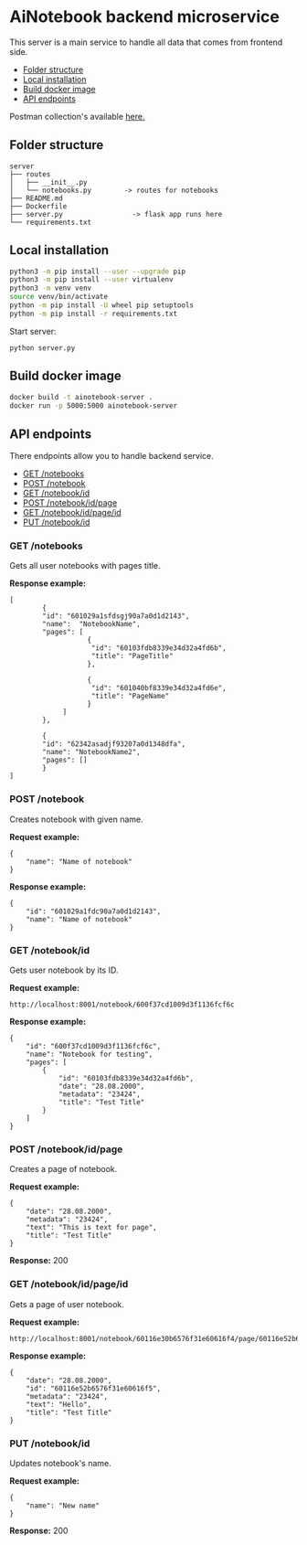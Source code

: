 # AiNotebook backend microservice
This server is a main service to handle all data that comes from frontend side.

- [Folder structure](#folder-structure)
- [Local installation](#local-installation)
- [Build docker image](#build-docker-image)
- [API endpoints](#api-endpoints)

Postman collection's available [here.](https://www.getpostman.com/collections/2ff733b0bbe7df69aaf1)

## Folder structure
```
server
├── routes
│   ├── __init__.py
│   └── notebooks.py        -> routes for notebooks
├── README.md
├── Dockerfile
├── server.py                 -> flask app runs here
└── requirements.txt 
```

## Local installation
```bash
python3 -m pip install --user --upgrade pip
python3 -m pip install --user virtualenv
python3 -m venv venv
source venv/bin/activate
python -m pip install -U wheel pip setuptools 
python -m pip install -r requirements.txt
```
Start server: 
```
python server.py
```

## Build docker image
```bash
docker build -t ainotebook-server .
docker run -p 5000:5000 ainotebook-server
```

## API endpoints
There endpoints allow you to handle backend service.

- [GET /notebooks](#get-notebooks)
- [POST /notebook](#post-notebook)
- [GET /notebook/id](#get-notebookid)
- [POST /notebook/id/page](#post-notebookidpage)
- [GET /notebook/id/page/id](#get-notebookidpageid)
- [PUT /notebook/id](#put-notebookid)

### GET /notebooks
Gets all user notebooks with pages title.

**Response example:**
```json5
[
        {
        "id": "601029a1sfdsgj90a7a0d1d2143",
        "name":  "NotebookName",
        "pages": [
                   {
                    "id": "60103fdb8339e34d32a4fd6b",
                    "title": "PageTitle"
                   },

                   {
                    "id": "601040bf8339e34d32a4fd6e",
                    "title": "PageName"
                   }
             ]
        },

        {
        "id": "62342asadjf93207a0d1348dfa",
        "name": "NotebookName2",
        "pages": []
        }
]
```

### POST /notebook
Creates notebook with given name.

**Request example:**
```json5
{
    "name": "Name of notebook"
}
```

**Response example:**
```json5
{
    "id": "601029a1fdc90a7a0d1d2143",
    "name": "Name of notebook"
}
```

### GET /notebook/id
Gets user notebook by its ID.

**Request example:**
```http request
http://localhost:8001/notebook/600f37cd1009d3f1136fcf6c
```

**Response example:**
```json5
{
    "id": "600f37cd1009d3f1136fcf6c",
    "name": "Notebook for testing",
    "pages": [
        {
            "id": "60103fdb8339e34d32a4fd6b",
            "date": "28.08.2000",
            "metadata": "23424",
            "title": "Test Title"
        }
    ]
}
```

### POST /notebook/id/page
Creates a page of notebook.

**Request example:**
```json5
{
    "date": "28.08.2000",
    "metadata": "23424",
    "text": "This is text for page",
    "title": "Test Title"
}
```

**Response:** 200

### GET /notebook/id/page/id
Gets a page of user notebook.

**Request example:**
```http request
http://localhost:8001/notebook/60116e30b6576f31e60616f4/page/60116e52b6576f31e60616f5
```

**Response example:**
```json5
{
    "date": "28.08.2000",
    "id": "60116e52b6576f31e60616f5",
    "metadata": "23424",
    "text": "Hello",
    "title": "Test Title"
}
```

### PUT /notebook/id
Updates notebook's name.

**Request example:**
```json5
{
    "name": "New name"
}
```

**Response:** 200